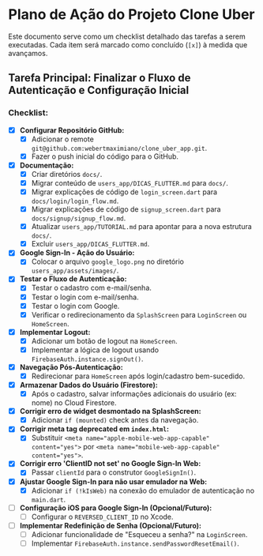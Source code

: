 # Plano de Ação do Projeto Clone Uber

Este documento serve como um checklist detalhado das tarefas a serem executadas. Cada item será marcado como concluído (`[x]`) à medida que avançamos.

## Tarefa Principal: Finalizar o Fluxo de Autenticação e Configuração Inicial

### Checklist:

- [x] **Configurar Repositório GitHub:**
    - [x] Adicionar o remote `git@github.com:webertmaximiano/clone_uber_app.git`.
    - [x] Fazer o push inicial do código para o GitHub.
- [x] **Documentação:**
    - [x] Criar diretórios `docs/`.
    - [x] Migrar conteúdo de `users_app/DICAS_FLUTTER.md` para `docs/`.
    - [x] Migrar explicações de código de `login_screen.dart` para `docs/login/login_flow.md`.
    - [x] Migrar explicações de código de `signup_screen.dart` para `docs/signup/signup_flow.md`.
    - [x] Atualizar `users_app/TUTORIAL.md` para apontar para a nova estrutura `docs/`.
    - [x] Excluir `users_app/DICAS_FLUTTER.md`.
- [x] **Google Sign-In - Ação do Usuário:**
    - [x] Colocar o arquivo `google_logo.png` no diretório `users_app/assets/images/`.
- [x] **Testar o Fluxo de Autenticação:**
    - [x] Testar o cadastro com e-mail/senha.
    - [x] Testar o login com e-mail/senha.
    - [x] Testar o login com Google.
    - [x] Verificar o redirecionamento da `SplashScreen` para `LoginScreen` ou `HomeScreen`.
- [x] **Implementar Logout:**
    - [x] Adicionar um botão de logout na `HomeScreen`.
    - [x] Implementar a lógica de logout usando `FirebaseAuth.instance.signOut()`.
- [x] **Navegação Pós-Autenticação:**
    - [x] Redirecionar para `HomeScreen` após login/cadastro bem-sucedido.
- [x] **Armazenar Dados do Usuário (Firestore):**
    - [x] Após o cadastro, salvar informações adicionais do usuário (ex: nome) no Cloud Firestore.
- [x] **Corrigir erro de widget desmontado na SplashScreen:**
    - [x] Adicionar `if (mounted)` check antes da navegação.
- [x] **Corrigir meta tag deprecated em `index.html`:**
    - [x] Substituir `<meta name="apple-mobile-web-app-capable" content="yes">` por `<meta name="mobile-web-app-capable" content="yes">`.
- [x] **Corrigir erro 'ClientID not set' no Google Sign-In Web:**
    - [x] Passar `clientId` para o construtor `GoogleSignIn()`.
- [x] **Ajustar Google Sign-In para não usar emulador na Web:**
    - [x] Adicionar `if (!kIsWeb)` na conexão do emulador de autenticação no `main.dart`.
- [ ] **Configuração iOS para Google Sign-In (Opcional/Futuro):**
    - [ ] Configurar o `REVERSED_CLIENT_ID` no Xcode.
- [ ] **Implementar Redefinição de Senha (Opcional/Futuro):**
    - [ ] Adicionar funcionalidade de "Esqueceu a senha?" na `LoginScreen`.
    - [ ] Implementar `FirebaseAuth.instance.sendPasswordResetEmail()`.
